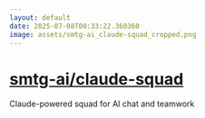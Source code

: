 ```yaml
---
layout: default
date: 2025-07-08T00:33:22.360360
image: assets/smtg-ai_claude-squad_cropped.png
---
```


# [smtg-ai/claude-squad](https://github.com/smtg-ai/claude-squad)

Claude-powered squad for AI chat and teamwork
